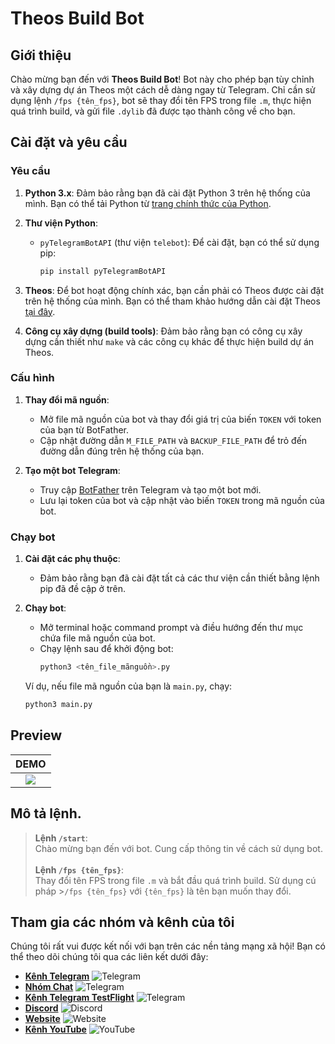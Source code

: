 # Theos Build Bot

## Giới thiệu

Chào mừng bạn đến với **Theos Build Bot**! Bot này cho phép bạn tùy chỉnh và xây dựng dự án Theos một cách dễ dàng ngay từ Telegram. Chỉ cần sử dụng lệnh `/fps {tên_fps}`, bot sẽ thay đổi tên FPS trong file `.m`, thực hiện quá trình build, và gửi file `.dylib` đã được tạo thành công về cho bạn.

## Cài đặt và yêu cầu

### Yêu cầu

1. **Python 3.x**: Đảm bảo rằng bạn đã cài đặt Python 3 trên hệ thống của mình. Bạn có thể tải Python từ [trang chính thức của Python](https://www.python.org/downloads/).

2. **Thư viện Python**:
   - `pyTelegramBotAPI` (thư viện `telebot`): Để cài đặt, bạn có thể sử dụng pip:
     ```bash
     pip install pyTelegramBotAPI
     ```

3. **Theos**: Để bot hoạt động chính xác, bạn cần phải có Theos được cài đặt trên hệ thống của mình. Bạn có thể tham khảo hướng dẫn cài đặt Theos [tại đây](https://theos.dev).

4. **Công cụ xây dựng (build tools)**: Đảm bảo rằng bạn có công cụ xây dựng cần thiết như `make` và các công cụ khác để thực hiện build dự án Theos.

### Cấu hình

1. **Thay đổi mã nguồn**:
   - Mở file mã nguồn của bot và thay đổi giá trị của biến `TOKEN` với token của bạn từ BotFather.
   - Cập nhật đường dẫn `M_FILE_PATH` và `BACKUP_FILE_PATH` để trỏ đến đường dẫn đúng trên hệ thống của bạn.

2. **Tạo một bot Telegram**:
   - Truy cập [BotFather](https://t.me/botfather) trên Telegram và tạo một bot mới.
   - Lưu lại token của bot và cập nhật vào biến `TOKEN` trong mã nguồn của bot.

### Chạy bot

1. **Cài đặt các phụ thuộc**:
   - Đảm bảo rằng bạn đã cài đặt tất cả các thư viện cần thiết bằng lệnh pip đã đề cập ở trên.

2. **Chạy bot**:
   - Mở terminal hoặc command prompt và điều hướng đến thư mục chứa file mã nguồn của bot.
   - Chạy lệnh sau để khởi động bot:
     ```bash
     python3 <tên_file_mãnguồn>.py
     ```

   Ví dụ, nếu file mã nguồn của bạn là `main.py`, chạy:
   ```bash
   python3 main.py

## Preview

|                                            DEMO                                            |               
| :-----------------------------------------------------------------------------------------: | 
| ![](https://raw.githubusercontent.com/thanhdo1110/bot_make_fps_theos/main/ctdotech_demo.jpg) |  

## Mô tả lệnh.
>**Lệnh `/start`**: <br> Chào mừng bạn đến với bot. Cung cấp thông tin về cách sử dụng bot. <br><br> **Lệnh `/fps {tên_fps}`**: <br> Thay đổi tên FPS trong file `.m` và bắt đầu quá trình build. Sử dụng cú pháp >`/fps {tên_fps}` với `{tên_fps}` là tên bạn muốn thay đổi.

## Tham gia các nhóm và kênh của tôi

Chúng tôi rất vui được kết nối với bạn trên các nền tảng mạng xã hội! Bạn có thể theo dõi chúng tôi qua các liên kết dưới đây:

- **[Kênh Telegram](https://t.me/sharethapcam1110)** ![Telegram](https://img.shields.io/badge/Telegram-%2300ADEF.svg?style=for-the-badge&logo=telegram&logoColor=white)
- **[Nhóm Chat](https://t.me/sharethapcam_1110)** ![Telegram](https://img.shields.io/badge/Telegram-%2300ADEF.svg?style=for-the-badge&logo=telegram&logoColor=white)
- **[Kênh Telegram TestFlight](https://t.me/TestFlight1110)** ![Telegram](https://img.shields.io/badge/Telegram-%2300ADEF.svg?style=for-the-badge&logo=telegram&logoColor=white)
- **[Discord](https://discord.gg/cEEDd4wGX4)** ![Discord](https://img.shields.io/badge/Discord-%237289DA.svg?style=for-the-badge&logo=discord&logoColor=white)
- **[Website](https://ctdotech.tech)** ![Website](https://img.shields.io/badge/Website-%2300ADEF.svg?style=for-the-badge&logo=google-chrome&logoColor=white)
- **[Kênh YouTube](https://www.youtube.com/@ShareThapCam)** ![YouTube](https://img.shields.io/badge/YouTube-%23FF0000.svg?style=for-the-badge&logo=youtube&logoColor=white)
